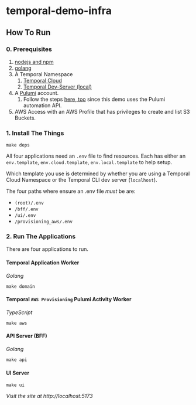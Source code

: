 # temporal-demo-infra
## How To Run

### 0. Prerequisites

1. [nodejs and npm](https://docs.npmjs.com/downloading-and-installing-node-js-and-npm)
1. [golang](https://go.dev/doc/install)
1. A Temporal Namespace
   1. [Temporal Cloud](https://temporal.io/cloud)
   1. [Temporal Dev-Server (local)](https://github.com/temporalio/cli#start-the-server)
1. A [Pulumi](https://www.pulumi.com/) account.
    1. Follow the steps [here, too](https://www.pulumi.com/docs/using-pulumi/automation-api/getting-started-automation-api/) since this demo uses the Pulumi automation API.
1. AWS Access with an AWS Profile that has privileges to create and list S3 Buckets.

### 1. Install The Things

`make deps`

All four applications need an `.env` file to find resources.
Each has either an `env.template`, `env.cloud.template`, `env.local.template` to help setup.

Which template you use is determined by whether you are using a Temporal Cloud Namespace or the Temporal CLI dev server (`localhost`).

The four paths where ensure an .env file _must_ be are:
- `(root)/.env`
- `/bff/.env`
- `/ui/.env`
- `/provisioning_aws/.env`

### 2. Run The Applications

There are four applications to run.

#### Temporal Application Worker
_Golang_

```
make domain
```

#### Temporal `AWS Provisioning` Pulumi Activity Worker
_TypeScript_ 

```
make aws
```

#### API Server (BFF)
_Golang_

```
make api
```

#### UI Server

```
make ui
```
_Visit the site at http://localhost:5173_